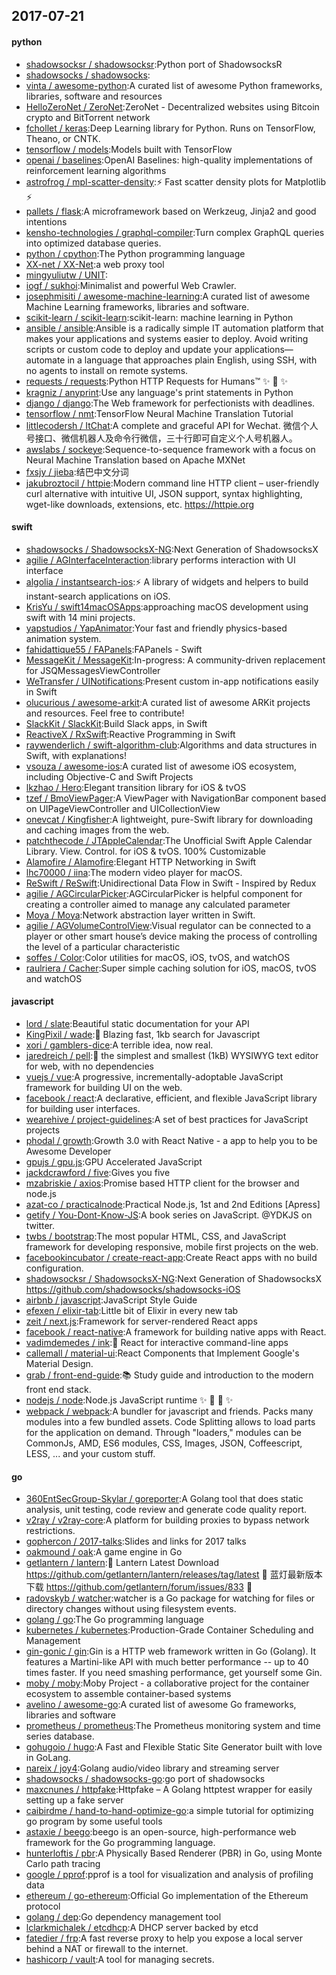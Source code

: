 ## 2017-07-21

#### python
* [shadowsocksr / shadowsocksr](https://github.com/shadowsocksr/shadowsocksr):Python port of ShadowsocksR
* [shadowsocks / shadowsocks](https://github.com/shadowsocks/shadowsocks):
* [vinta / awesome-python](https://github.com/vinta/awesome-python):A curated list of awesome Python frameworks, libraries, software and resources
* [HelloZeroNet / ZeroNet](https://github.com/HelloZeroNet/ZeroNet):ZeroNet - Decentralized websites using Bitcoin crypto and BitTorrent network
* [fchollet / keras](https://github.com/fchollet/keras):Deep Learning library for Python. Runs on TensorFlow, Theano, or CNTK.
* [tensorflow / models](https://github.com/tensorflow/models):Models built with TensorFlow
* [openai / baselines](https://github.com/openai/baselines):OpenAI Baselines: high-quality implementations of reinforcement learning algorithms
* [astrofrog / mpl-scatter-density](https://github.com/astrofrog/mpl-scatter-density):⚡️ Fast scatter density plots for Matplotlib ⚡️
* [pallets / flask](https://github.com/pallets/flask):A microframework based on Werkzeug, Jinja2 and good intentions
* [kensho-technologies / graphql-compiler](https://github.com/kensho-technologies/graphql-compiler):Turn complex GraphQL queries into optimized database queries.
* [python / cpython](https://github.com/python/cpython):The Python programming language
* [XX-net / XX-Net](https://github.com/XX-net/XX-Net):a web proxy tool
* [mingyuliutw / UNIT](https://github.com/mingyuliutw/UNIT):
* [iogf / sukhoi](https://github.com/iogf/sukhoi):Minimalist and powerful Web Crawler.
* [josephmisiti / awesome-machine-learning](https://github.com/josephmisiti/awesome-machine-learning):A curated list of awesome Machine Learning frameworks, libraries and software.
* [scikit-learn / scikit-learn](https://github.com/scikit-learn/scikit-learn):scikit-learn: machine learning in Python
* [ansible / ansible](https://github.com/ansible/ansible):Ansible is a radically simple IT automation platform that makes your applications and systems easier to deploy. Avoid writing scripts or custom code to deploy and update your applications— automate in a language that approaches plain English, using SSH, with no agents to install on remote systems.
* [requests / requests](https://github.com/requests/requests):Python HTTP Requests for Humans™ ✨ 🍰 ✨
* [kragniz / anyprint](https://github.com/kragniz/anyprint):Use any language's print statements in Python
* [django / django](https://github.com/django/django):The Web framework for perfectionists with deadlines.
* [tensorflow / nmt](https://github.com/tensorflow/nmt):TensorFlow Neural Machine Translation Tutorial
* [littlecodersh / ItChat](https://github.com/littlecodersh/ItChat):A complete and graceful API for Wechat. 微信个人号接口、微信机器人及命令行微信，三十行即可自定义个人号机器人。
* [awslabs / sockeye](https://github.com/awslabs/sockeye):Sequence-to-sequence framework with a focus on Neural Machine Translation based on Apache MXNet
* [fxsjy / jieba](https://github.com/fxsjy/jieba):结巴中文分词
* [jakubroztocil / httpie](https://github.com/jakubroztocil/httpie):Modern command line HTTP client – user-friendly curl alternative with intuitive UI, JSON support, syntax highlighting, wget-like downloads, extensions, etc. https://httpie.org

#### swift
* [shadowsocks / ShadowsocksX-NG](https://github.com/shadowsocks/ShadowsocksX-NG):Next Generation of ShadowsocksX
* [agilie / AGInterfaceInteraction](https://github.com/agilie/AGInterfaceInteraction):library performs interaction with UI interface
* [algolia / instantsearch-ios](https://github.com/algolia/instantsearch-ios):⚡️ A library of widgets and helpers to build instant-search applications on iOS.
* [KrisYu / swift14macOSApps](https://github.com/KrisYu/swift14macOSApps):approaching macOS development using swift with 14 mini projects.
* [yapstudios / YapAnimator](https://github.com/yapstudios/YapAnimator):Your fast and friendly physics-based animation system.
* [fahidattique55 / FAPanels](https://github.com/fahidattique55/FAPanels):FAPanels - Swift
* [MessageKit / MessageKit](https://github.com/MessageKit/MessageKit):In-progress: A community-driven replacement for JSQMessagesViewController
* [WeTransfer / UINotifications](https://github.com/WeTransfer/UINotifications):Present custom in-app notifications easily in Swift
* [olucurious / awesome-arkit](https://github.com/olucurious/awesome-arkit):A curated list of awesome ARKit projects and resources. Feel free to contribute!
* [SlackKit / SlackKit](https://github.com/SlackKit/SlackKit):Build Slack apps, in Swift
* [ReactiveX / RxSwift](https://github.com/ReactiveX/RxSwift):Reactive Programming in Swift
* [raywenderlich / swift-algorithm-club](https://github.com/raywenderlich/swift-algorithm-club):Algorithms and data structures in Swift, with explanations!
* [vsouza / awesome-ios](https://github.com/vsouza/awesome-ios):A curated list of awesome iOS ecosystem, including Objective-C and Swift Projects
* [lkzhao / Hero](https://github.com/lkzhao/Hero):Elegant transition library for iOS & tvOS
* [tzef / BmoViewPager](https://github.com/tzef/BmoViewPager):A ViewPager with NavigationBar component based on UIPageViewController and UICollectionView
* [onevcat / Kingfisher](https://github.com/onevcat/Kingfisher):A lightweight, pure-Swift library for downloading and caching images from the web.
* [patchthecode / JTAppleCalendar](https://github.com/patchthecode/JTAppleCalendar):The Unofficial Swift Apple Calendar Library. View. Control. for iOS & tvOS. 100% Customizable
* [Alamofire / Alamofire](https://github.com/Alamofire/Alamofire):Elegant HTTP Networking in Swift
* [lhc70000 / iina](https://github.com/lhc70000/iina):The modern video player for macOS.
* [ReSwift / ReSwift](https://github.com/ReSwift/ReSwift):Unidirectional Data Flow in Swift - Inspired by Redux
* [agilie / AGCircularPicker](https://github.com/agilie/AGCircularPicker):AGCircularPicker is helpful component for creating a controller aimed to manage any calculated parameter
* [Moya / Moya](https://github.com/Moya/Moya):Network abstraction layer written in Swift.
* [agilie / AGVolumeControlView](https://github.com/agilie/AGVolumeControlView):Visual regulator can be connected to a player or other smart house’s device making the process of controlling the level of a particular characteristic
* [soffes / Color](https://github.com/soffes/Color):Color utilities for macOS, iOS, tvOS, and watchOS
* [raulriera / Cacher](https://github.com/raulriera/Cacher):Super simple caching solution for iOS, macOS, tvOS and watchOS

#### javascript
* [lord / slate](https://github.com/lord/slate):Beautiful static documentation for your API
* [KingPixil / wade](https://github.com/KingPixil/wade):🌊 Blazing fast, 1kb search for Javascript
* [xori / gamblers-dice](https://github.com/xori/gamblers-dice):A terrible idea, now real.
* [jaredreich / pell](https://github.com/jaredreich/pell):📝 the simplest and smallest (1kB) WYSIWYG text editor for web, with no dependencies
* [vuejs / vue](https://github.com/vuejs/vue):A progressive, incrementally-adoptable JavaScript framework for building UI on the web.
* [facebook / react](https://github.com/facebook/react):A declarative, efficient, and flexible JavaScript library for building user interfaces.
* [wearehive / project-guidelines](https://github.com/wearehive/project-guidelines):A set of best practices for JavaScript projects
* [phodal / growth](https://github.com/phodal/growth):Growth 3.0 with React Native - a app to help you to be Awesome Developer
* [gpujs / gpu.js](https://github.com/gpujs/gpu.js):GPU Accelerated JavaScript
* [jackdcrawford / five](https://github.com/jackdcrawford/five):Gives you five
* [mzabriskie / axios](https://github.com/mzabriskie/axios):Promise based HTTP client for the browser and node.js
* [azat-co / practicalnode](https://github.com/azat-co/practicalnode):Practical Node.js, 1st and 2nd Editions [Apress]
* [getify / You-Dont-Know-JS](https://github.com/getify/You-Dont-Know-JS):A book series on JavaScript. @YDKJS on twitter.
* [twbs / bootstrap](https://github.com/twbs/bootstrap):The most popular HTML, CSS, and JavaScript framework for developing responsive, mobile first projects on the web.
* [facebookincubator / create-react-app](https://github.com/facebookincubator/create-react-app):Create React apps with no build configuration.
* [shadowsocksr / ShadowsocksX-NG](https://github.com/shadowsocksr/ShadowsocksX-NG):Next Generation of ShadowsocksX https://github.com/shadowsocks/shadowsocks-iOS
* [airbnb / javascript](https://github.com/airbnb/javascript):JavaScript Style Guide
* [efexen / elixir-tab](https://github.com/efexen/elixir-tab):Little bit of Elixir in every new tab
* [zeit / next.js](https://github.com/zeit/next.js):Framework for server-rendered React apps
* [facebook / react-native](https://github.com/facebook/react-native):A framework for building native apps with React.
* [vadimdemedes / ink](https://github.com/vadimdemedes/ink):🌈 React for interactive command-line apps
* [callemall / material-ui](https://github.com/callemall/material-ui):React Components that Implement Google's Material Design.
* [grab / front-end-guide](https://github.com/grab/front-end-guide):📚 Study guide and introduction to the modern front end stack.
* [nodejs / node](https://github.com/nodejs/node):Node.js JavaScript runtime ✨ 🐢 🚀 ✨
* [webpack / webpack](https://github.com/webpack/webpack):A bundler for javascript and friends. Packs many modules into a few bundled assets. Code Splitting allows to load parts for the application on demand. Through "loaders," modules can be CommonJs, AMD, ES6 modules, CSS, Images, JSON, Coffeescript, LESS, ... and your custom stuff.

#### go
* [360EntSecGroup-Skylar / goreporter](https://github.com/360EntSecGroup-Skylar/goreporter):A Golang tool that does static analysis, unit testing, code review and generate code quality report.
* [v2ray / v2ray-core](https://github.com/v2ray/v2ray-core):A platform for building proxies to bypass network restrictions.
* [gophercon / 2017-talks](https://github.com/gophercon/2017-talks):Slides and links for 2017 talks
* [oakmound / oak](https://github.com/oakmound/oak):A game engine in Go
* [getlantern / lantern](https://github.com/getlantern/lantern):🔴 Lantern Latest Download https://github.com/getlantern/lantern/releases/tag/latest 🔴 蓝灯最新版本下载 https://github.com/getlantern/forum/issues/833 🔴
* [radovskyb / watcher](https://github.com/radovskyb/watcher):watcher is a Go package for watching for files or directory changes without using filesystem events.
* [golang / go](https://github.com/golang/go):The Go programming language
* [kubernetes / kubernetes](https://github.com/kubernetes/kubernetes):Production-Grade Container Scheduling and Management
* [gin-gonic / gin](https://github.com/gin-gonic/gin):Gin is a HTTP web framework written in Go (Golang). It features a Martini-like API with much better performance -- up to 40 times faster. If you need smashing performance, get yourself some Gin.
* [moby / moby](https://github.com/moby/moby):Moby Project - a collaborative project for the container ecosystem to assemble container-based systems
* [avelino / awesome-go](https://github.com/avelino/awesome-go):A curated list of awesome Go frameworks, libraries and software
* [prometheus / prometheus](https://github.com/prometheus/prometheus):The Prometheus monitoring system and time series database.
* [gohugoio / hugo](https://github.com/gohugoio/hugo):A Fast and Flexible Static Site Generator built with love in GoLang.
* [nareix / joy4](https://github.com/nareix/joy4):Golang audio/video library and streaming server
* [shadowsocks / shadowsocks-go](https://github.com/shadowsocks/shadowsocks-go):go port of shadowsocks
* [maxcnunes / httpfake](https://github.com/maxcnunes/httpfake):Httpfake – A Golang httptest wrapper for easily setting up a fake server
* [caibirdme / hand-to-hand-optimize-go](https://github.com/caibirdme/hand-to-hand-optimize-go):a simple tutorial for optimizing go program by some useful tools
* [astaxie / beego](https://github.com/astaxie/beego):beego is an open-source, high-performance web framework for the Go programming language.
* [hunterloftis / pbr](https://github.com/hunterloftis/pbr):A Physically Based Renderer (PBR) in Go, using Monte Carlo path tracing
* [google / pprof](https://github.com/google/pprof):pprof is a tool for visualization and analysis of profiling data
* [ethereum / go-ethereum](https://github.com/ethereum/go-ethereum):Official Go implementation of the Ethereum protocol
* [golang / dep](https://github.com/golang/dep):Go dependency management tool
* [lclarkmichalek / etcdhcp](https://github.com/lclarkmichalek/etcdhcp):A DHCP server backed by etcd
* [fatedier / frp](https://github.com/fatedier/frp):A fast reverse proxy to help you expose a local server behind a NAT or firewall to the internet.
* [hashicorp / vault](https://github.com/hashicorp/vault):A tool for managing secrets.

